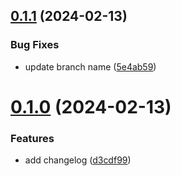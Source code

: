 ## [0.1.1](https://github.com/scdebu/greetings-ci/compare/v0.1.0...v0.1.1) (2024-02-13)


### Bug Fixes

* update branch name ([5e4ab59](https://github.com/scdebu/greetings-ci/commit/5e4ab598bf376dce196ce006c91d92cbb0e80f31))



# [0.1.0](https://github.com/scdebu/greetings-ci/compare/d3cdf997f45b6da0211a20c17c96f1882687e989...v0.1.0) (2024-02-13)


### Features

* add changelog ([d3cdf99](https://github.com/scdebu/greetings-ci/commit/d3cdf997f45b6da0211a20c17c96f1882687e989))



